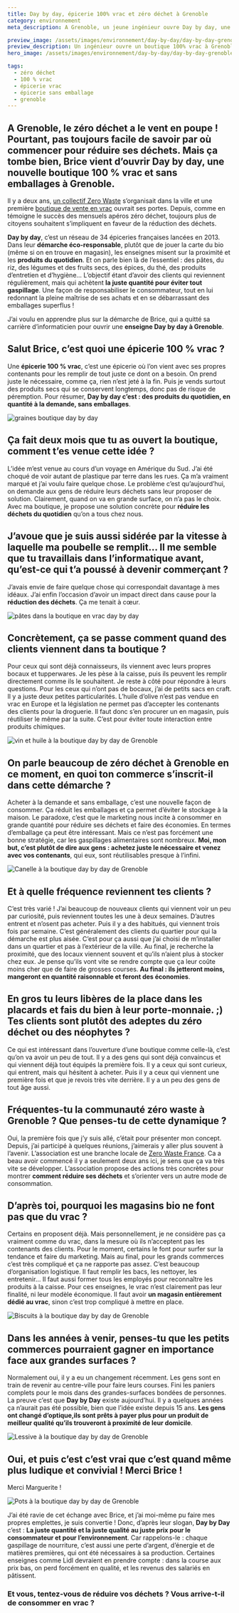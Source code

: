 ```yaml
---
title: Day by day, épicerie 100% vrac et zéro déchet à Grenoble
category: environnement
meta_description: A Grenoble, un jeune ingénieur ouvre Day by day, une épicerie 100% vrac et zéro déchet pour réduire les déchets.

preview_image: /assets/images/environnement/day-by-day/day-by-day-grenoble-brice-preview.jpg
preview_description: Un ingénieur ouvre un boutique 100% vrac à Grenoble.
hero_image: /assets/images/environnement/day-by-day/day-by-day-grenoble-brice.jpg

tags:
  - zéro déchet
  - 100 % vrac
  - épicerie vrac
  - épicerie sans emballage
  - grenoble
---
```


<h2 class="is-chapo">A Grenoble, le zéro déchet a le vent en poupe ! Pourtant, pas toujours facile de savoir par où commencer pour réduire ses déchets. Mais ça tombe bien, Brice vient d’ouvrir Day by day, une nouvelle boutique 100 % vrac et sans emballages à Grenoble.</h2>

Il y a deux ans, [un collectif Zero Waste](https://www.facebook.com/ZeroWasteGrenoble/) s’organisait dans la ville et une première [boutique de vente en vrac](https://www.facebook.com/labonnepiochegrenoble/?hc_ref=ARQIcgpydv4fNaJk3LB-7DM01J5NKFIGpj2d8jWNRAHBnFEocKdJK_OLvVHBWtz9nO0) ouvrait ses portes. Depuis, comme en témoigne le succès des mensuels apéros zéro déchet, toujours plus de citoyens souhaitent s’impliquent en faveur de la réduction des déchets.

**Day by day**, c’est un réseau de 34 épiceries françaises lancées en 2013. Dans leur **démarche éco-responsable**, plutôt que de jouer la carte du bio (même si on en trouve en magasin), les enseignes misent sur la proximité et les **produits du quotidien**. Et on parle bien là de l’essentiel : des pâtes, du riz, des légumes et des fruits secs, des épices, du thé, des produits d’entretien et d’hygiène... L’objectif étant d’avoir des clients qui reviennent régulièrement, mais qui achètent **la juste quantité pour éviter tout gaspillage**. Une façon de responsabiliser le consommateur, tout en lui redonnant la pleine maîtrise de ses achats et en se débarrassant des emballages superflus !

J’ai voulu en apprendre plus sur la démarche de Brice, qui a quitté sa carrière d’informaticien pour ouvrir une **enseigne Day by day à Grenoble**.

## Salut Brice, c’est quoi une épicerie 100 % vrac ?

Une **épicerie 100 % vrac**, c’est une épicerie où l’on vient avec ses propres contenants pour les remplir de tout juste ce dont on a besoin. On prend juste le nécessaire, comme ça, rien n’est jeté à la fin. Puis je vends surtout des produits secs qui se conservent longtemps, donc pas de risque de péremption. Pour résumer, **Day by day c’est : des produits du quotidien, en quantité à la demande, sans emballages**.

![graines boutique day by day](/assets/images/environnement/day-by-day/grain-day-by-day.jpg)

## Ça fait deux mois que tu as ouvert la boutique, comment t’es venue cette idée ?

L’idée m’est venue au cours d’un voyage en Amérique du Sud. J’ai été choqué de voir autant de plastique par terre dans les rues. Ça m’a vraiment marqué et j’ai voulu faire quelque chose. Le problème c’est qu’aujourd’hui, on demande aux gens de réduire leurs déchets sans leur proposer de solution. Clairement, quand on va en grande surface, on n’a pas le choix. Avec ma boutique, je propose une solution concrète pour **réduire les déchets du quotidien** qu’on a tous chez nous.

## J’avoue que je suis aussi sidérée par la vitesse à laquelle ma poubelle se remplit… Il me semble que tu travaillais dans l’informatique avant, qu’est-ce qui t’a poussé à devenir commerçant ?

J’avais envie de faire quelque chose qui correspondait davantage à mes idéaux. J’ai enfin l’occasion d’avoir un impact direct dans cause pour la **réduction des déchets**. Ça me tenait à cœur.

![pâtes dans la boutique en vrac day by day](/assets/images/environnement/day-by-day/pates-day-by-day.jpg)

## Concrètement, ça se passe comment quand des clients viennent dans ta boutique ?

Pour ceux qui sont déjà connaisseurs, ils viennent avec leurs propres bocaux et tupperwares. Je les pèse à la caisse, puis ils peuvent les remplir directement comme ils le souhaitent. Je reste à côté pour répondre à leurs questions. Pour les ceux qui n’ont pas de bocaux, j’ai de petits sacs en craft.
Il y a juste deux petites particularités. L’huile d’olive n’est pas vendue en vrac en Europe et la législation ne permet pas d’accepter les contenants des clients pour la droguerie. Il faut donc s’en procurer un en magasin, puis réutiliser le même par la suite. C’est pour éviter toute interaction entre produits chimiques.

![vin et huile à la boutique day by day de Grenoble](/assets/images/environnement/day-by-day/vin-huile-day-by-day.jpg)

## On parle beaucoup de zéro déchet à Grenoble en ce moment, en quoi ton commerce s’inscrit-il dans cette démarche ?

Acheter à la demande et sans emballage, c’est une nouvelle façon de consommer. Ça réduit les emballages et ça permet d’éviter le stockage à la maison. Le paradoxe, c’est que le marketing nous incite à consommer en grande quantité pour réduire ses déchets et faire des économies. En termes d’emballage ça peut être intéressant. Mais ce n’est pas forcément une bonne stratégie, car les gaspillages alimentaires sont nombreux. **Moi, mon but, c’est plutôt de dire aux gens : achetez juste le nécessaire et venez avec vos contenants**, qui eux, sont réutilisables presque à l’infini.

![Canelle à la boutique day by day de Grenoble](/assets/images/environnement/day-by-day/day-by-day-canelle.jpg)

## Et à quelle fréquence reviennent tes clients ?

C’est très varié ! J’ai beaucoup de nouveaux clients qui viennent voir un peu par curiosité, puis reviennent toutes les une à deux semaines. D’autres entrent et n’osent pas acheter. Puis il y a des habitués, qui viennent trois fois par semaine. C’est généralement des clients du quartier pour qui la démarche est plus aisée. C’est pour ça aussi que j’ai choisi de m’installer dans un quartier et pas à l’extérieur de la ville. Au final, je recherche la proximité, que des locaux viennent souvent et qu’ils n’aient plus à stocker chez eux. Je pense qu’ils vont vite se rendre compte que ça leur coûte moins cher que de faire de grosses courses. **Au final : ils jetteront moins, mangeront en quantité raisonnable et feront des économies**.

## En gros tu leurs libères de la place dans les placards et fais du bien à leur porte-monnaie. ;) Tes clients sont plutôt des adeptes du zéro déchet ou des néophytes ?

Ce qui est intéressant dans l’ouverture d’une boutique comme celle-là, c’est qu’on va avoir un peu de tout. Il y a des gens qui sont déjà convaincus et qui viennent déjà tout équipés la première fois. Il y a ceux qui sont curieux, qui entrent, mais qui hésitent à acheter. Puis il y a ceux qui viennent une première fois et que je revois très vite derrière. Il y a un peu des gens de tout âge aussi.

## Fréquentes-tu la communauté zéro waste à Grenoble ? Que penses-tu de cette dynamique ?

Oui, la première fois que j’y suis allé, c’était pour présenter mon concept. Depuis, j’ai participé à quelques réunions, j’aimerais y aller plus souvent à l’avenir. L’association est une branche locale de [Zero Waste France](https://www.zerowastefrance.org/fr). Ca a beau avoir commencé il y a seulement deux ans ici, je sens que ça va très vite se développer. L’association propose des actions très concrètes pour montrer **comment réduire ses déchets** et s’orienter vers un autre mode de consommation.

## D’après toi, pourquoi les magasins bio ne font pas que du vrac ?

Certains en proposent déjà. Mais personnellement, je ne considère pas ça vraiment comme du vrac, dans la mesure où ils n’acceptent pas les contenants des clients. Pour le moment, certains le font pour surfer sur la tendance et faire du marketing. Mais au final, pour les grands commerces c’est très compliqué et ça ne rapporte pas assez. C’est beaucoup d’organisation logistique. Il faut remplir les bacs, les nettoyer, les entretenir... Il faut aussi former tous les employés pour reconnaître les produits à la caisse. Pour ces enseignes, le vrac n’est clairement pas leur finalité, ni leur modèle économique. Il faut avoir **un magasin entièrement dédié au vrac**, sinon c’est trop compliqué à mettre en place.

![Biscuits à la boutique day by day de Grenoble](/assets/images/environnement/day-by-day/biscuits-day-by-day.jpg)


## Dans les années à venir, penses-tu que les petits commerces pourraient gagner en importance face aux grandes surfaces ?

Normalement oui, il y a eu un changement récemment. Les gens sont en train de revenir au centre-ville pour faire leurs courses. Fini les paniers complets pour le mois dans des grandes-surfaces bondées de personnes. La preuve c’est que **Day by Day** existe aujourd’hui. Il y a quelques années ça n’aurait pas été possible, bien que l’idée existe depuis 15 ans. **Les gens ont changé d’optique,ils sont prêts à payer plus pour un produit de meilleur qualité qu’ils trouveront à proximité de leur domicile**.

![Lessive à la boutique day by day de Grenoble](/assets/images/environnement/day-by-day/lessive-day-by-day.jpg)


## Oui, et puis c’est c’est vrai que c’est quand même plus ludique et convivial ! Merci Brice !

Merci Marguerite !

![Pots à la boutique day by day de Grenoble](/assets/images/environnement/day-by-day/pots-day-by-day.jpg)


J’ai été ravie de cet échange avec Brice, et j’ai moi-même pu faire mes propres emplettes, je suis convertie ! Donc, d’après leur slogan, **Day by Day** c’est : **La juste quantité et la juste qualité au juste prix pour le consommateur et pour l’environnement**. Car rappelons-le : chaque gaspillage de nourriture, c’est aussi une perte d’argent, d’énergie et de matières premières, qui ont été nécessaires à sa production. Certaines enseignes comme Lidl devraient en prendre compte : dans la course aux prix bas, on perd forcément en qualité, et les revenus des salariés en pâtissent.

<div class="has-text-centered"><h3>Et vous, tentez-vous de réduire vos déchets ? Vous arrive-t-il de consommer en vrac ?</h3></div>
